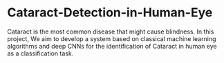 # Cataract-Detection-in-Human-Eye
Cataract is the most common disease that might cause blindness. In this project, We aim to develop a system based on classical machine learning algorithms and deep CNNs for the identification of Cataract in human eye as a classification task.
